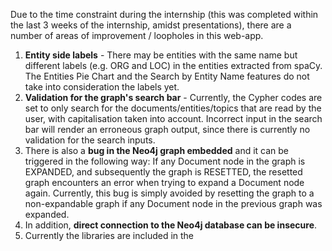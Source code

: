 Due to the time constraint during the internship (this was completed within the last 3 weeks of the internship, amidst presentations), there are a number of areas of improvement / loopholes in this web-app. 

1. **Entity side labels** - There may be entities with the same name but different labels (e.g. ORG and LOC) in the entities extracted from spaCy. The Entities Pie Chart and the Search by Entity Name features do not take into consideration the labels yet. 
2. **Validation for the graph's search bar** - Currently, the Cypher codes are set to only search for the documents/entities/topics that are read by the user, with capitalisation taken into account. Incorrect input in the search bar will render an erroneous graph output, since there is currently no validation for the search inputs.
3. There is also a **bug in the Neo4j graph embedded** and it can be triggered in the following way: If any Document node in the graph is EXPANDED, and subsequently the graph is RESETTED, the resetted graph encounters an error when trying to expand a Document node again. Currently, this bug is simply avoided by resetting the graph to a non-expandable graph if any Document node in the previous graph was expanded.
4. In addition, **direct connection to the Neo4j database can be insecure**. 
5. Currently the libraries are included in the <script> tags in index.html, thus would require <b>Internet connection</b> for the web-app to work properly. The libraries can be installed using npm to work offline. 
6. The updated code sets a property called calc_score for all nodes when the PageRank algorithm is ran for the user. However, this **alters the database** and may cause a problem when multiple users are using the web-app at the same time since the web-app uses the same database across all users. A map projection to create temporary properties for nodes may be a solution to this: https://stackoverflow.com/a/45838433/10939465
7. Instead of keeping track of the number of documents read by users via the User property numDocs, can count the number of READ relationships connected to the User node instead (via Cypher query).

Also, test the backend mechanisms and adjust thresholds/parameters to suit dataset if required.

